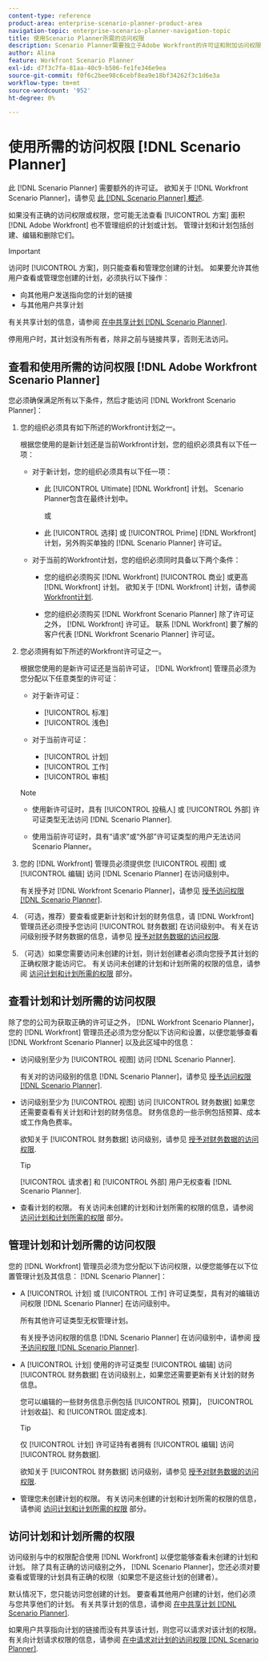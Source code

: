 ```yaml
---
content-type: reference
product-area: enterprise-scenario-planner-product-area
navigation-topic: enterprise-scenario-planner-navigation-topic
title: 使用Scenario Planner所需的访问权限
description: Scenario Planner需要独立于Adobe Workfront的许可证和附加访问权限。
author: Alina
feature: Workfront Scenario Planner
exl-id: d7f3c7fa-81aa-40c9-b506-fe1fe346e9ea
source-git-commit: f0f6c2bee98c6cebf8ea9e18bf34262f3c1d6e3a
workflow-type: tm+mt
source-wordcount: '952'
ht-degree: 0%

---
```


# 使用所需的访问权限 [!DNL Scenario Planner]

此 [!DNL Scenario Planner] 需要额外的许可证。 欲知关于 [!DNL Workfront Scenario Planner]，请参见 [此 [!DNL Scenario Planner] 概述](../scenario-planner/scenario-planner-overview.md).

<!--
might need to add information about the permissions to plans/ initiatives if those will be coming later?
-->

如果没有正确的访问权限或权限，您可能无法查看 [!UICONTROL 方案] 面积[!DNL  Adobe Workfront] 也不管理组织的计划或计划。 管理计划和计划包括创建、编辑和删除它们。

>[!IMPORTANT]
>
>访问时 [!UICONTROL 方案]，则只能查看和管理您创建的计划。 如果要允许其他用户查看或管理您创建的计划，必须执行以下操作：
>
>* 向其他用户发送指向您的计划的链接
>* 与其他用户共享计划
>
>  有关共享计划的信息，请参阅 [在中共享计划 [!DNL Scenario Planner]](../scenario-planner/share-a-plan.md).
>
>停用用户时，其计划没有所有者，除非之前与链接共享，否则无法访问。

## 查看和使用所需的访问权限 [!DNL Adobe Workfront Scenario Planner]

您必须确保满足所有以下条件，然后才能访问 [!DNL Workfront Scenario Planner]：

1. 您的组织必须具有如下所述的Workfront计划之一。

   根据您使用的是新计划还是当前Workfront计划，您的组织必须具有以下任一项：

   * 对于新计划，您的组织必须具有以下任一项：

      * 此 [!UICONTROL Ultimate] [!DNL Workfront] 计划。 Scenario Planner包含在最终计划中。

        或

      * 此 [!UICONTROL 选择] 或 [!UICONTROL Prime] [!DNL Workfront] 计划，另外购买单独的 [!DNL Scenario Planner] 许可证。

   * 对于当前的Workfront计划，您的组织必须同时具备以下两个条件：

      * 您的组织必须购买 [!DNL Workfront] [!UICONTROL 商业] 或更高 [!DNL Workfront] 计划。 欲知关于 [!DNL Workfront] 计划，请参阅 [Workfront计划](https://workfront.com/plans).

      * 您的组织必须购买 [!DNL Workfront Scenario Planner] 除了许可证之外， [!DNL Workfront] 许可证。 联系 [!DNL Workfront] 要了解的客户代表 [!DNL Workfront Scenario Planner] 许可证。

1. 您必须拥有如下所述的Workfront许可证之一。

   根据您使用的是新许可证还是当前许可证， [!DNL Workfront] 管理员必须为您分配以下任意类型的许可证：

   * 对于新许可证：
      * [!UICONTROL 标准]
      * [!UICONTROL 浅色]

   * 对于当前许可证：

      * [!UICONTROL 计划]
      * [!UICONTROL 工作]
      * [!UICONTROL 审核]

   >[!NOTE]
   > 
   >* 使用新许可证时，具有 [!UICONTROL 投稿人] 或 [!UICONTROL 外部] 许可证类型无法访问 [!DNL Scenario Planner].
   >
   >* 使用当前许可证时，具有“请求”或“外部”许可证类型的用户无法访问Scenario Planner。

1. 您的 [!DNL Workfront] 管理员必须提供您 [!UICONTROL 视图] 或 [!UICONTROL 编辑] 访问 [!DNL Scenario Planner] 在访问级别中。

   有关授予对 [!DNL Workfront Scenario Planner]，请参见 [授予访问权限 [!DNL Scenario Planner]](../administration-and-setup/add-users/configure-and-grant-access/grant-access-sp.md).

1. （可选，推荐）要查看或更新计划和计划的财务信息，请 [!DNL Workfront] 管理员还必须授予您访问 [!UICONTROL 财务数据] 在访问级别中。 有关在访问级别授予财务数据的信息，请参见 [授予对财务数据的访问权限](../administration-and-setup/add-users/configure-and-grant-access/grant-access-financial.md).

1. （可选）如果您需要访问未创建的计划，则计划创建者必须向您授予其计划的正确权限才能访问它。 有关访问未创建的计划和计划所需的权限的信息，请参阅 [访问计划和计划所需的权限](#permissions-needed-to-access-plans-and-initiatives) 部分。

<!--this used to be true but not anymore:
  <li data-mc-conditions="QuicksilverOrClassic.Draft mode"> <p>(NOTE: this is no longer needed) </p> <p>Your Workfront administrator must assign you a layout template that includes the Scenarios area in the Main Menu. </p> <p>For information about customizing the Main Menu in a layout template, see <a href="../administration-and-setup/customize-workfront/use-layout-templates/customize-main-menu.md" class="MCXref xref" xrefformat="{para}">Customize the Main Menu using a layout template</a>. </p> <p>For information about assigning users to a Layout Template, see <a href="../administration-and-setup/customize-workfront/use-layout-templates/assign-users-to-layout-template.md" class="MCXref xref" xrefformat="{para}">Assign users to a layout template</a>.</p> </li>
  -->

## 查看计划和计划所需的访问权限

除了您的公司为获取正确的许可证之外， [!DNL Workfront Scenario Planner]，您的 [!DNL Workfront] 管理员还必须为您分配以下访问和设置，以便您能够查看 [!DNL Workfront Scenario Planner] 以及此区域中的信息：

* 访问级别至少为 [!UICONTROL 视图] 访问 [!DNL Scenario Planner].

  有关对的访问级别的信息 [!DNL Scenario Planner]，请参见 [授予访问权限 [!DNL Scenario Planner]](../administration-and-setup/add-users/configure-and-grant-access/grant-access-sp.md).

* 访问级别至少为 [!UICONTROL 视图] 访问 [!UICONTROL 财务数据] 如果您还需要查看有关计划和计划的财务信息。 财务信息的一些示例包括预算、成本或工作角色费率。

  欲知关于 [!UICONTROL 财务数据] 访问级别，请参见 [授予对财务数据的访问权限](../administration-and-setup/add-users/configure-and-grant-access/grant-access-financial.md).

  >[!TIP]
  >
  >[!UICONTROL 请求者] 和 [!UICONTROL 外部] 用户无权查看 [!DNL Scenario Planner].

* 查看计划的权限。 有关访问未创建的计划和计划所需的权限的信息，请参阅 [访问计划和计划所需的权限](#permissions-needed-to-access-plans-and-initiatives) 部分。

## 管理计划和计划所需的访问权限

您的 [!DNL Workfront] 管理员必须为您分配以下访问权限，以便您能够在以下位置管理计划及其信息： [!DNL Scenario Planner]：

* A [!UICONTROL 计划] 或 [!UICONTROL 工作] 许可证类型，具有对的编辑访问权限 [!DNL Scenario Planner] 在访问级别中。

  所有其他许可证类型无权管理计划。

  有关授予访问权限的信息 [!DNL Scenario Planner] 在访问级别中，请参阅 [授予访问权限 [!DNL Scenario Planner]](../administration-and-setup/add-users/configure-and-grant-access/grant-access-sp.md).

* A [!UICONTROL 计划] 使用的许可证类型 [!UICONTROL 编辑] 访问 [!UICONTROL 财务数据] 在访问级别上，如果您还需要更新有关计划的财务信息。

  您可以编辑的一些财务信息示例包括 [!UICONTROL 预算]， [!UICONTROL 计划收益]、和 [!UICONTROL 固定成本].

  >[!TIP]
  >
  >仅 [!UICONTROL 计划] 许可证持有者拥有 [!UICONTROL 编辑] 访问 [!UICONTROL 财务数据].

  欲知关于 [!UICONTROL 财务数据] 访问级别，请参见 [授予对财务数据的访问权限](../administration-and-setup/add-users/configure-and-grant-access/grant-access-financial.md).

* 管理您未创建计划的权限。 有关访问未创建的计划和计划所需的权限的信息，请参阅 [访问计划和计划所需的权限](#permissions-needed-to-access-plans-and-initiatives) 部分。

## 访问计划和计划所需的权限

访问级别与中的权限配合使用 [!DNL Workfront] 以便您能够查看未创建的计划和计划。 除了具有正确的访问级别之外， [!DNL Scenario Planner]，您还必须对要查看或管理的计划具有正确的权限（如果您不是这些计划的创建者）。

默认情况下，您只能访问您创建的计划。 要查看其他用户创建的计划，他们必须与您共享他们的计划。 有关共享计划的信息，请参阅 [在中共享计划 [!DNL Scenario Planner]](../scenario-planner/share-a-plan.md).

如果用户共享指向计划的链接而没有共享该计划，则您可以请求对该计划的权限。 有关向计划请求权限的信息，请参阅 [在中请求对计划的访问权限 [!DNL Scenario Planner]](../scenario-planner/request-access-to-plan.md).


